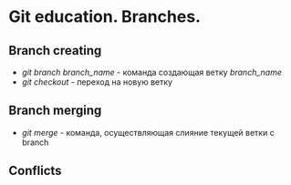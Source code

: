 # Git education. Branches.

## Branch creating

* *git branch branch_name* - команда создающая ветку *branch_name*
* *git checkout* - переход на новую ветку

## Branch merging

* *git merge* - команда, осуществляющая слияние текущей ветки с branch

## Conflicts
